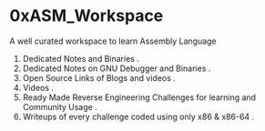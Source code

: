 # 0xASM_Workspace
A well curated workspace to learn Assembly Language 

1. Dedicated Notes and Binaries . 
2. Dedicated Notes on GNU Debugger and Binaries . 
3. Open Source Links of Blogs and videos . 
4. Videos . 
5. Ready Made Reverse Engineering Challenges for learning and Community Usage . 
6. Writeups of every challenge coded using only x86 & x86-64 .  
